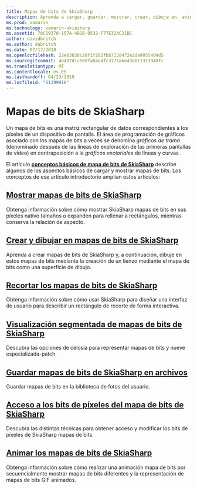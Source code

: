 ```yaml
---
title: Mapas de bits de SkiaSharp
description: Aprenda a cargar, guardar, mostrar, crear, dibuje en, animar y tener acceso a los bits de SkiaSharp mapas de bits.
ms.prod: xamarin
ms.technology: xamarin-skiasharp
ms.assetid: 70C19370-157A-4B1B-9532-F77E32AC21BC
author: davidbritch
ms.author: dabritch
ms.date: 07/17/2018
ms.openlocfilehash: 22e03038c28f1f202fbb713d472e2da9955404d5
ms.sourcegitcommit: 4b402d1c508fa84e4fc3171a6e43b811323948fc
ms.translationtype: MT
ms.contentlocale: es-ES
ms.lasthandoff: 04/23/2019
ms.locfileid: "61399918"
---
```

# <a name="skiasharp-bitmaps"></a>Mapas de bits de SkiaSharp

Un mapa de bits es una matriz rectangular de datos correspondientes a los píxeles de un dispositivo de pantalla. El área de programación de gráficos asociado con los mapas de bits a veces se denomina _gráficos de trama_ (denominado después de las líneas de exploración de las primeras pantallas de vídeo) en contraposición a la _gráficos vectoriales_ de líneas y curvas . 

El artículo **[conceptos básicos de mapa de bits de SkiaSharp](../basics/bitmaps.md)** describe algunos de los aspectos básicos de cargar y mostrar mapas de bits. Los conceptos de ese artículo introductorio amplían estos artículos:

## <a name="displaying-skiasharp-bitmapsdisplayingmd"></a>[Mostrar mapas de bits de SkiaSharp](displaying.md)

Obtenga información sobre cómo mostrar SkiaSharp mapas de bits en sus píxeles nativo tamaños o expanden para rellenar a rectángulos, mientras conserva la relación de aspecto.

## <a name="creating-and-drawing-on-skiasharp-bitmapsdrawingmd"></a>[Crear y dibujar en mapas de bits de SkiaSharp](drawing.md)

Aprenda a crear mapas de bits de SkiaSharp y, a continuación, dibuje en estos mapas de bits mediante la creación de un lienzo mediante el mapa de bits como una superficie de dibujo.

## <a name="cropping-skiasharp-bitmapscroppingmd"></a>[Recortar los mapas de bits de SkiaSharp](cropping.md)

Obtenga información sobre cómo usar SkiaSharp para diseñar una interfaz de usuario para describir un rectángulo de recorte de forma interactiva.

## <a name="segmented-display-of-skiasharp-bitmapssegmentedmd"></a>[Visualización segmentada de mapas de bits de SkiaSharp](segmented.md)

Descubra las opciones de celosía para representar mapas de bits y nueve especializada-patch.

## <a name="saving-skiasharp-bitmaps-to-filessavingmd"></a>[Guardar mapas de bits de SkiaSharp en archivos](saving.md)

Guardar mapas de bits en la biblioteca de fotos del usuario.

## <a name="accessing-skiasharp-bitmap-pixel-bitspixel-bitsmd"></a>[Acceso a los bits de píxeles del mapa de bits de SkiaSharp](pixel-bits.md)

Descubra las distintas técnicas para obtener acceso y modificar los bits de píxeles de SkiaSharp mapas de bits.

## <a name="animating-skiasharp-bitmapsanimatingmd"></a>[Animar los mapas de bits de SkiaSharp](animating.md)

Obtenga información sobre cómo realizar una animación mapa de bits por secuencialmente mostrar mapas de bits diferentes y la representación de mapas de bits GIF animados.
